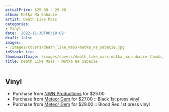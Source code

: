 ```yaml
---
actualPrice: $25.00 - 29.00
album: Matka Na Sabacie
artist: Death Like Mass
categories:
- Vinyl
date: '2022-11-30T06:10:02'
draft: false
images:
- /images/covers/death_like_mass-matka_na_sabacie.jpg
inStock: true
thumbnailImage: /images/covers/death_like_mass-matka_na_sabacie-thumb.jpg
title: Death Like Mass - Matka Na Sabacie
---
```


## Vinyl
* Purchase from [NWN Productions](http://shop.nwnprod.com/index.php?route=product/product&path=75&product_id=14797&sort=pd.name&order=ASC) for $25.00
* Purchase from [Meteor Gem](https://meteor-gem.com/products/death-like-mass-matka-na-sabacie-lp) for $27.00 :: Black 1st press vinyl
* Purchase from [Meteor Gem](https://meteor-gem.com/products/death-like-mass-matka-na-sabacie-lp) for $29.00 :: Blood Red 1st press vinyl
